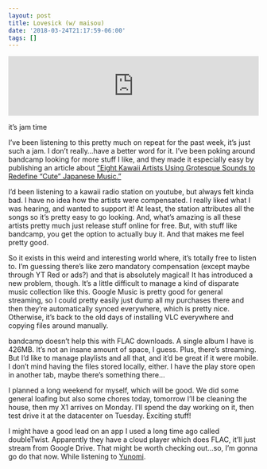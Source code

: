 ```yaml
---
layout: post
title: Lovesick (w/ maisou)
date: '2018-03-24T21:17:59-06:00'
tags: []
---
```

<iframe class="bandcamp_audio_player" width="100%" height="120" src="https://bandcamp.com/EmbeddedPlayer/size=medium/bgcol=ffffff/linkcol=0687f5/notracklist=true/transparent=true/track=387660308/" allowtransparency="true" frameborder="0"></iframe>  

it’s jam time

I’ve been listening to this pretty much on repeat for the past week, it’s just such a jam. I don’t really…have a better word for it. I’ve been poking around bandcamp looking for more stuff I like, and they made it especially easy by publishing an article about&nbsp;[“Eight Kawaii Artists Using Grotesque Sounds to Redefine “Cute” Japanese Music.”](https://daily.bandcamp.com/2018/03/23/kawaii-japanese-electronic-feature/)&nbsp;

I’d been listening to a kawaii radio station on youtube, but always felt kinda bad. I have no idea how the artists were compensated. I really liked what I was hearing, and wanted to support it! At least, the station attributes all the songs so it’s pretty easy to go looking. And, what’s amazing is all these artists pretty much just release stuff online for free. But, with stuff like bandcamp, you get the option to actually buy it. And that makes me feel pretty good.

So it exists in this weird and interesting world where, it’s totally free to listen to. I’m guessing there’s like zero mandatory compensation (except maybe through YT Red or ads?) and that is absolutely magical! It has introduced a new problem, though. It’s a little difficult to manage a kind of disparate music collection like this. Google Music is pretty good for general streaming, so I could pretty easily just dump all my purchases there and then they’re automatically synced everywhere, which is pretty nice. Otherwise, it’s back to the old days of installing VLC everywhere and copying files around manually.

bandcamp doesn’t help this with FLAC downloads. A single album I have is 426MB. It’s not an insane amount of space, I guess. Plus, there’s streaming. But I’d like to manage playlists and all that, and it’d be great if it were mobile. I don’t mind having the files stored locally, either. I have the play store open in another tab, maybe there’s something there…

I planned a long weekend for myself, which will be good. We did some general loafing but also some chores today, tomorrow I’ll be cleaning the house, then my X1 arrives on Monday. I’ll spend the day working on it, then test drive it at the datacenter on Tuesday. Exciting stuff!

I might have a good lead on an app I used a long time ago called doubleTwist. Apparently they have a cloud player which does FLAC, it’ll just stream from Google Drive. That might be worth checking out…so, I’m gonna go do that now. While listening to [Yunomi](https://iamyunomi.bandcamp.com/album/--2).

